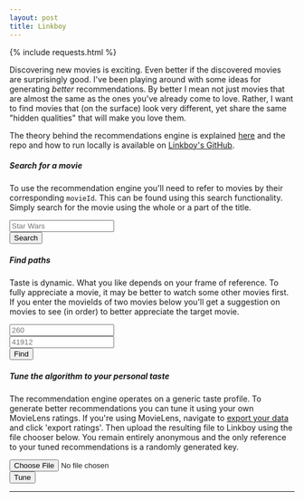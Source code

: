 ```yaml
---
layout: post
title: Linkboy
---
```


{% include requests.html %}

Discovering new movies is exciting. Even better if the discovered movies are surprisingly good. I've been playing around with some ideas for generating _better_ recommendations.
By better I mean not just movies that are almost the same as the ones you've already come to love. Rather, I want to find movies that (on the surface) look very different, yet 
share the same "hidden qualities" that will make you love them.

The theory behind the recommendations engine is explained [here](https://github.com/manstegling/linkboy/blob/master/doc/DOCUMENTATION.md) and the repo and how to run
locally is available on [Linkboy's GitHub](https://github.com/manstegling/linkboy).


##### Search for a movie

To use the recommendation engine you'll need to refer to movies by their corresponding `movieId`. This can be found using this search functionality.
Simply search for the movie using the whole or a part of the title.

<div>
  <div class="row mb-3">
    <div class="col-md-12 col-lg-8">
      <input type="text" class="form-control" id="query-input" placeholder="Star Wars" onkeydown="enterFindMovie(this)">
    </div>
    <div class="col-md-2 col-lg-1">
	  <button type="submit" class="btn btn-primary" id="query-button" onclick="findMovie()">Search</button>
	</div>
  </div>
</div>

<div class="overflow-auto mb-3 bg-light" style="max-height: 260px; display: none;" id="searchResult">
  <ul class="list-group list-group-flush bg-light" id="searchResultList"></ul>
</div>

##### Find paths

Taste is dynamic. What you like depends on your frame of reference. To fully appreciate a movie, it may be better to watch some other movies first. If you enter the movieIds of two
movies below you'll get a suggestion on movies to see (in order) to better appreciate the target movie.


<div>
  <div class="row mb-3">
    <div class="col-md-12 col-lg-4">
      <input type="text" class="form-control" id="movieId1" placeholder="260">
    </div>
	<div class="col-md-12 col-lg-4">
      <input type="text" class="form-control" id="movieId2" placeholder="41912"><br>
	</div>
	<div class="col-md-4 col-lg-2">
	  <button type="submit" class="btn btn-primary" id="path-button" onclick="postFindPath()">Find</button>
	</div>
  </div>
</div>

<div class="overflow-auto mb-3 bg-light" style="max-height: 260px; display: none;" id="pathResult">
  <ul class="list-group list-group-flush bg-light" id="pathResultList"></ul>
</div>

##### Tune the algorithm to your personal taste

The recommendation engine operates on a generic taste profile. To generate better recommendations you can tune it using your own MovieLens ratings. If you're using MovieLens,
navigate to [export your data](https://movielens.org/profile/settings/import-export) and click 'export ratings'. Then upload the resulting file to Linkboy using the file chooser below. You remain entirely
anonymous and the only reference to your tuned recommendations is a randomly generated key.

<div>
  <form onsubmit="return postRatings(this)">
    <div class="row">
      <div class="col-md-12 col-lg-8">
        <input class="form-control" type="file" id="f1">
      </div>
      <div class="col-md-2 col-lg-1">
        <button type="submit" class="btn btn-primary" id="b2">Tune</button>
      </div>
    </div>
  </form>
</div>


<hr class="hr" />

<div id="randomKey"></div>
